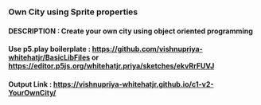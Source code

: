### Own City using Sprite properties
#### DESCRIPTION : Create your own city using object oriented programming

#### Use p5.play boilerplate : https://github.com/vishnupriya-whitehatjr/BasicLibFiles or https://editor.p5js.org/whitehatjr.priya/sketches/ekvRrFUVJ

#### Output Link : https://vishnupriya-whitehatjr.github.io/c1-v2-YourOwnCity/
